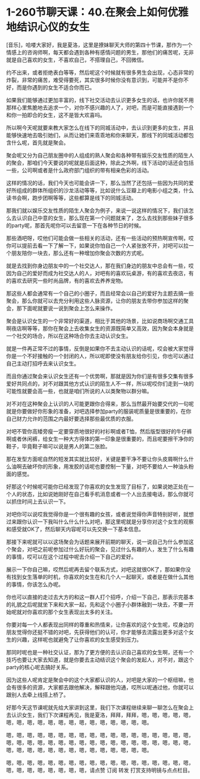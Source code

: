 # 1-260节聊天课：40.在聚会上如何优雅地结识心仪的女生

[音乐]，哈喽大家好，我是夏洛，这里是撩妹聊天大师的第四十节课，那作为一个情感上的咨询师啊，每天都会遇到各种有感情问题的男生，那他们的痛苦呢，无非就是自己喜欢的女生，不喜欢自己，不搭理自己，不回微信。

约不出来，或者拒绝表白等等，然后呢这个时候就有很多男生会出现，心态非常的炸裂，非常的痛苦，难受得要死，其实很多时候你没有意识到，可能并不是你不好，而是你遇到的女生不适合你而已。

如果我们能够通过更加丰富的，线下社交活动去认识更多女生的话，也许你就不用那样心里焦脆地去追求一个，对你不感兴趣的人了，对吧，而是可能直接遇到一个和你一拍即合的女生，这不是皆大欢喜吗。

所以啊今天呢就要来教大家怎么在线下的同城活动中，去认识到更多的女生，并且能够快速地去吸引她们，从而让她们来乖乖地和你来聊天，那线下的同城活动都包含什么呢，首先就是聚会。

聚会呢又分为自己朋友圈中的人组成的熟人聚会和各种带有娱乐交友性质的陌生人的聚会，那咱们今天要说的呢就是后面这种，除此之外啊，线下活动的话还会包括一些，公司啊或者是什么政府部门组织的带有相亲色彩的活动。

这样的情况的话，我们今天也可能会讲一下，那么当然了还包括一些因为共同的爱好所组成的群体所组织的沙龙活动等等，比如说什么豆瓣上的电影小组之类，什么读书会啊，跑步团啊等等，这些都算是线下的同城活动。

那我们就以娱乐交友性质的陌生人聚会为例子，来说一说这样的情况下，我们该怎么去认识自己中意的女生，那么现在第一个问题就来了，怎么去找到那些妹子很多的party呢，那首先呢你可以去留意一下在各种节日的时候。

那些酒吧呀，哎他们可能会做一些相关的活动，还有一些活动的预热啊宣传啊，哎你可以提前去看一下了解一下，如果说你怕自己一个人紧张放不开，对吧可以拉一个朋友陪你一块去，那么还有一种增加你聚会次数的方式呢。

就是去找到你身边朋友中的一个社交达人，那在我们身边的朋友中总会有一些，哎因为自己的爱好而成为社交达人的人，对吧有的喜欢玩桌游，有的喜欢去夜店，有的喜欢去研究一些时尚品牌，有的喜欢去养养宠物。

那这些人都会通常有一个自己的小圈子，而且经常会以自己的爱好为主题去搞一些聚会，那么你就可以去充分利用这些人脉资源，让你的朋友去带你参加这样的聚会，那下面呢就要说一说到聚会上怎么来操作。

聚会是认识女生的一个非常好的渠道，相比于其他的场景，比如说商场啊交通工具啊夜店啊等等，那你在聚会上去收集女生的资源既简单又高效，因为聚会本身就是一个社交的场合，所以在这种场合你去主动认识女生。

就是一件再正常不过的事情，反倒是如果你不去主动认识的话呢，哎会被大家觉得你是一个不好接触的一个封闭的人，所以呢即使没有朋友给你引见，你也可以通过自己主动打招呼去来认识女生。

而且你通过聚会来认识女生还有一个优势啊，那就是因为你们是有很多交集有很多爱好共同点的，对不对跟其他方式认识的陌生人不一样，所以呢哎你们走到一块的可能性就要会高一些，也就是咱们所说的人以类聚物以群分嘛。

对不对在这种聚会上认识的人可能更跟你合得来，那么当然最开始要交代的一句呢就是你要做好你形象的准备，对吧选择参加party的服装呢质量是很重要的，在你自己财力允许的范围之内最好要选择那些最优质的衣服。

对吧不管你高矮旁瘦一定要穿质地很好的衬衫啊或者T恤，然后版型很好的牛仔裤啊或者休闲裤，给女生一种大方得体的第一印象是很重要的，而且呢要擦干净你的鞋子，毕竟鞋子嘛可以说是男人的第二张脸。

那在发型方面呢自然的短发其实就比较好，关键是要干净不要让你头皮屑啊什么什么油啊去破坏你的形象，用发胶的话呢也要控制一下量，对吧不要给人一种油头粉面的感觉。

好那这个时候呢可能你已经发现了你喜欢的女生发现了目标了，如果说她正处在一个人的状态，比如说她刚好在自己看手机消息或者一个人出去接电话，那么你就可以抓住时间上去认识一下。

对吧你可以说哎我觉得你是一个很有趣的女孩，或者说觉得你声音特别好听，就想过来跟你认识一下我叫什么什么什么对吧，那这里呢就是分享你对这个女生的观察和感受就OK了，然后聊天内容呢可以先交换一下基本信息。

那接下来呢就可以以这场聚会为话题来展开前期的聊天，说一说自己为什么参加这个聚会，对吧之前呢参加过什么好玩的聚会，见过什么有趣的人，发生了什么有趣的事情，哎可以在这个过程中呢去介绍一下自己的爱好。

展示一下你自己嘛，哎然后呢再去留个联系方式，对吧这就很OK了，那如果你没有找到女生落单的时机，你喜欢的女生在和几个人一起聊天，或者是在做什么其他的事情，你该怎么办呢。

你也可以直接的走过去大方的和这一群人打个招呼，介绍一下自己，那表示完基本的礼貌之后呢就坐下来和大家一起，先和这个小圈子小群体融到一块去，不要一开始呢就对你喜欢的那个女生表现出太多的关注。

你要对每一个人都表现出同样的尊重和热情来，让你喜欢的这个女生呢，哎身边的朋友觉得你还挺不错的对吧，先获得他们的认可，你才能够去流露出更多对这个女生的兴趣，这样呢也就避免了让你喜欢的女生感受到压力。

那同时呢也是一种社交认证，那为了更方便的去认识自己喜欢的女生啊，还有一个技巧也要让大家去知道，就是你要去主动结识这个聚会的发起人，对不对，跟这个party的核心呢去搞好关系。

因为这些人呢肯定是聚会中的这个大家都认识的人，对吧是大家的一个枢纽嘛，他会有很多的资源，大家都去跟他解决，解释跟他沟通，哎所以呢通过他，你就可以跟别人去牵上线搭上桥了。

好那今天这节课呢就先给大家讲到这里，我们下次课程继续来聊一聊怎么在聚会上去认识女生，我们下次课程再见，我是夏洛，拜拜，拜拜，嗯，嗯，嗯，嗯，嗯，嗯，嗯，嗯，嗯，嗯，嗯，嗯，嗯，嗯，嗯，嗯，嗯，嗯，嗯。

嗯，嗯，嗯，嗯，嗯，嗯，嗯，嗯，嗯，嗯，嗯，嗯，嗯，嗯，嗯，嗯，嗯，嗯，嗯，嗯，嗯，嗯，嗯，嗯，嗯，嗯，嗯，嗯，嗯，嗯，嗯，嗯，嗯，嗯，嗯，嗯，嗯，嗯，嗯，嗯，嗯，嗯，嗯，嗯，嗯，嗯，嗯，嗯，嗯，嗯。

嗯，嗯，嗯，嗯，嗯，嗯，嗯，嗯，嗯，嗯，嗯，嗯，嗯，嗯，嗯，嗯，嗯，嗯，嗯，嗯，嗯，嗯，嗯，嗯，嗯，嗯，请点赞 订阅 转发 打赏支持明镜与点点栏目。


